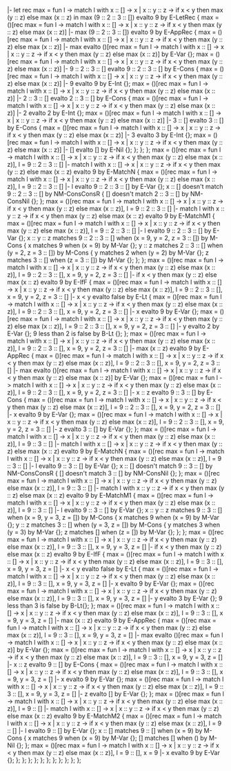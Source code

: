 |- let rec max = fun l -> match l with x :: [] -> x | x :: y :: z -> if x < y then max (y :: z) else max (x :: z) in max (9 :: 2 :: 3 :: []) evalto 9 by E-LetRec {
    max = ()[rec max = fun l -> match l with x :: [] -> x | x :: y :: z -> if x < y then max (y :: z) else max (x :: z)] |- max (9 :: 2 :: 3 :: []) evalto 9 by E-AppRec {
        max = ()[rec max = fun l -> match l with x :: [] -> x | x :: y :: z -> if x < y then max (y :: z) else max (x :: z)] |- max evalto ()[rec max = fun l -> match l with x :: [] -> x | x :: y :: z -> if x < y then max (y :: z) else max (x :: z)] by E-Var {};
        max = ()[rec max = fun l -> match l with x :: [] -> x | x :: y :: z -> if x < y then max (y :: z) else max (x :: z)] |- 9 :: 2 :: 3 :: [] evalto 9 :: 2 :: 3 :: [] by E-Cons {
            max = ()[rec max = fun l -> match l with x :: [] -> x | x :: y :: z -> if x < y then max (y :: z) else max (x :: z)] |- 9 evalto 9 by E-Int {};
            max = ()[rec max = fun l -> match l with x :: [] -> x | x :: y :: z -> if x < y then max (y :: z) else max (x :: z)] |- 2 :: 3 :: [] evalto 2 :: 3 :: [] by E-Cons {
                max = ()[rec max = fun l -> match l with x :: [] -> x | x :: y :: z -> if x < y then max (y :: z) else max (x :: z)] |- 2 evalto 2 by E-Int {};
                max = ()[rec max = fun l -> match l with x :: [] -> x | x :: y :: z -> if x < y then max (y :: z) else max (x :: z)] |- 3 :: [] evalto 3 :: [] by E-Cons {
                    max = ()[rec max = fun l -> match l with x :: [] -> x | x :: y :: z -> if x < y then max (y :: z) else max (x :: z)] |- 3 evalto 3 by E-Int {};
                    max = ()[rec max = fun l -> match l with x :: [] -> x | x :: y :: z -> if x < y then max (y :: z) else max (x :: z)] |- [] evalto [] by E-Nil {};
                };
            };
        };
        max = ()[rec max = fun l -> match l with x :: [] -> x | x :: y :: z -> if x < y then max (y :: z) else max (x :: z)], l = 9 :: 2 :: 3 :: [] |- match l with x :: [] -> x | x :: y :: z -> if x < y then max (y :: z) else max (x :: z) evalto 9 by E-MatchN {
            max = ()[rec max = fun l -> match l with x :: [] -> x | x :: y :: z -> if x < y then max (y :: z) else max (x :: z)], l = 9 :: 2 :: 3 :: [] |- l evalto 9 :: 2 :: 3 :: [] by E-Var {};
            x :: [] doesn't match 9 :: 2 :: 3 :: [] by NM-ConsConsR {
                [] doesn't match 2 :: 3 :: [] by NM-ConsNil {};
            };
            max = ()[rec max = fun l -> match l with x :: [] -> x | x :: y :: z -> if x < y then max (y :: z) else max (x :: z)], l = 9 :: 2 :: 3 :: [] |- match l with x :: y :: z -> if x < y then max (y :: z) else max (x :: z) evalto 9 by E-MatchM1 {
                max = ()[rec max = fun l -> match l with x :: [] -> x | x :: y :: z -> if x < y then max (y :: z) else max (x :: z)], l = 9 :: 2 :: 3 :: [] |- l evalto 9 :: 2 :: 3 :: [] by E-Var {};
                x :: y :: z matches 9 :: 2 :: 3 :: [] when (x = 9, y = 2, z = 3 :: []) by M-Cons {
                    x matches 9 when (x = 9) by M-Var {};
                    y :: z matches 2 :: 3 :: [] when (y = 2, z = 3 :: []) by M-Cons {
                        y matches 2 when (y = 2) by M-Var {};
                        z matches 3 :: [] when (z = 3 :: []) by M-Var {};
                    };
                };
                            max = ()[rec max = fun l -> match l with x :: [] -> x | x :: y :: z -> if x < y then max (y :: z) else max (x :: z)], l = 9 :: 2 :: 3 :: [], x = 9, y = 2, z = 3 :: [] |- if x < y then max (y :: z) else max (x :: z) evalto 9 by E-IfF {
                max = ()[rec max = fun l -> match l with x :: [] -> x | x :: y :: z -> if x < y then max (y :: z) else max (x :: z)], l = 9 :: 2 :: 3 :: [], x = 9, y = 2, z = 3 :: [] |- x < y evalto false by E-Lt {
                    max = ()[rec max = fun l -> match l with x :: [] -> x | x :: y :: z -> if x < y then max (y :: z) else max (x :: z)], l = 9 :: 2 :: 3 :: [], x = 9, y = 2, z = 3 :: [] |- x evalto 9 by E-Var {};
                    max = ()[rec max = fun l -> match l with x :: [] -> x | x :: y :: z -> if x < y then max (y :: z) else max (x :: z)], l = 9 :: 2 :: 3 :: [], x = 9, y = 2, z = 3 :: [] |- y evalto 2 by E-Var {};
                    9 less than 2 is false by B-Lt {};
                };
                max = ()[rec max = fun l -> match l with x :: [] -> x | x :: y :: z -> if x < y then max (y :: z) else max (x :: z)], l = 9 :: 2 :: 3 :: [], x = 9, y = 2, z = 3 :: [] |- max (x :: z) evalto 9 by E-AppRec {
                    max = ()[rec max = fun l -> match l with x :: [] -> x | x :: y :: z -> if x < y then max (y :: z) else max (x :: z)], l = 9 :: 2 :: 3 :: [], x = 9, y = 2, z = 3 :: [] |- max evalto ()[rec max = fun l -> match l with x :: [] -> x | x :: y :: z -> if x < y then max (y :: z) else max (x :: z)] by E-Var {};
                    max = ()[rec max = fun l -> match l with x :: [] -> x | x :: y :: z -> if x < y then max (y :: z) else max (x :: z)], l = 9 :: 2 :: 3 :: [], x = 9, y = 2, z = 3 :: [] |- x :: z evalto 9 :: 3 :: [] by E-Cons {
                        max = ()[rec max = fun l -> match l with x :: [] -> x | x :: y :: z -> if x < y then max (y :: z) else max (x :: z)], l = 9 :: 2 :: 3 :: [], x = 9, y = 2, z = 3 :: [] |- x evalto 9 by E-Var {};
                        max = ()[rec max = fun l -> match l with x :: [] -> x | x :: y :: z -> if x < y then max (y :: z) else max (x :: z)], l = 9 :: 2 :: 3 :: [], x = 9, y = 2, z = 3 :: [] |- z evalto 3 :: [] by E-Var {};
                    };
                    max = ()[rec max = fun l -> match l with x :: [] -> x | x :: y :: z -> if x < y then max (y :: z) else max (x :: z)], l = 9 :: 3 :: [] |- match l with x :: [] -> x | x :: y :: z -> if x < y then max (y :: z) else max (x :: z) evalto 9 by E-MatchN {
                        max = ()[rec max = fun l -> match l with x :: [] -> x | x :: y :: z -> if x < y then max (y :: z) else max (x :: z)], l = 9 :: 3 :: [] |- l evalto 9 :: 3 :: [] by E-Var {};
                        x :: [] doesn't match 9 :: 3 :: [] by NM-ConsConsR {
                            [] doesn't match 3 :: [] by NM-ConsNil {};
                        };
                        max = ()[rec max = fun l -> match l with x :: [] -> x | x :: y :: z -> if x < y then max (y :: z) else max (x :: z)], l = 9 :: 3 :: [] |- match l with x :: y :: z -> if x < y then max (y :: z) else max (x :: z) evalto 9 by E-MatchM1 {
                            max = ()[rec max = fun l -> match l with x :: [] -> x | x :: y :: z -> if x < y then max (y :: z) else max (x :: z)], l = 9 :: 3 :: [] |- l evalto 9 :: 3 :: [] by E-Var {};
                            x :: y :: z matches 9 :: 3 :: [] when (x = 9, y = 3, z = []) by M-Cons {
                                x matches 9 when (x = 9) by M-Var {};
                                y :: z matches 3 :: [] when (y = 3, z = []) by M-Cons {
                                    y matches 3 when (y = 3) by M-Var {};
                                    z matches [] when (z = []) by M-Var {};
                                };
                            };
                            max = ()[rec max = fun l -> match l with x :: [] -> x | x :: y :: z -> if x < y then max (y :: z) else max (x :: z)], l = 9 :: 3 :: [], x = 9, y = 3, z = [] |- if x < y then max (y :: z) else max (x :: z) evalto 9 by E-IfF {
                                max = ()[rec max = fun l -> match l with x :: [] -> x | x :: y :: z -> if x < y then max (y :: z) else max (x :: z)], l = 9 :: 3 :: [], x = 9, y = 3, z = [] |- x < y evalto false by E-Lt {
                                    max = ()[rec max = fun l -> match l with x :: [] -> x | x :: y :: z -> if x < y then max (y :: z) else max (x :: z)], l = 9 :: 3 :: [], x = 9, y = 3, z = [] |- x evalto 9 by E-Var {};
                                    max = ()[rec max = fun l -> match l with x :: [] -> x | x :: y :: z -> if x < y then max (y :: z) else max (x :: z)], l = 9 :: 3 :: [], x = 9, y = 3, z = [] |- y evalto 3 by E-Var {};
                                    9 less than 3 is false by B-Lt{};
                                };
                                max = ()[rec max = fun l -> match l with x :: [] -> x | x :: y :: z -> if x < y then max (y :: z) else max (x :: z)], l = 9 :: 3 :: [], x = 9, y = 3, z = [] |- max (x :: z) evalto 9 by E-AppRec {
                                    max = ()[rec max = fun l -> match l with x :: [] -> x | x :: y :: z -> if x < y then max (y :: z) else max (x :: z)], l = 9 :: 3 :: [], x = 9, y = 3, z = [] |- max evalto ()[rec max = fun l -> match l with x :: [] -> x | x :: y :: z -> if x < y then max (y :: z) else max (x :: z)] by E-Var {};
                                    max = ()[rec max = fun l -> match l with x :: [] -> x | x :: y :: z -> if x < y then max (y :: z) else max (x :: z)], l = 9 :: 3 :: [], x = 9, y = 3, z = [] |- x :: z evalto 9 :: [] by E-Cons {
                                        max = ()[rec max = fun l -> match l with x :: [] -> x | x :: y :: z -> if x < y then max (y :: z) else max (x :: z)], l = 9 :: 3 :: [], x = 9, y = 3, z = [] |- x evalto 9 by E-Var {};
                                        max = ()[rec max = fun l -> match l with x :: [] -> x | x :: y :: z -> if x < y then max (y :: z) else max (x :: z)], l = 9 :: 3 :: [], x = 9, y = 3, z = [] |- z evalto [] by E-Var {};
                                    };
                                    max = ()[rec max = fun l -> match l with x :: [] -> x | x :: y :: z -> if x < y then max (y :: z) else max (x :: z)], l = 9 :: [] |- match l with x :: [] -> x | x :: y :: z -> if x < y then max (y :: z) else max (x :: z) evalto 9 by E-MatchM2 {
                                        max = ()[rec max = fun l -> match l with x :: [] -> x | x :: y :: z -> if x < y then max (y :: z) else max (x :: z)], l = 9 :: [] |- l evalto 9 :: [] by E-Var {};
                                        x :: [] matches 9 :: [] when (x = 9) by M-Cons {
                                            x matches 9 when (x = 9) by M-Var {};
                                            [] matches [] when () by M-Nil {};
                                        };
                                        max = ()[rec max = fun l -> match l with x :: [] -> x | x :: y :: z -> if x < y then max (y :: z) else max (x :: z)], l = 9 :: [], x = 9 |- x evalto 9 by E-Var {};
                                    };
                                };
                            };
                        };
                    };
                };
            };
            };
        };
    };
};